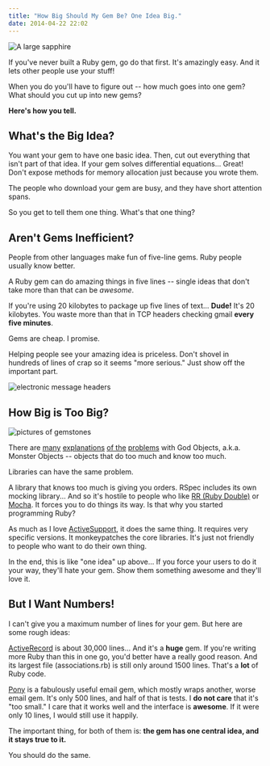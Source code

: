 ```yaml
---
title: "How Big Should My Gem Be? One Idea Big."
date: 2014-04-22 22:02
---
```


<img src="/images/one_idea/sapphire.jpeg#right" alt="A large sapphire" />

If you've never built a Ruby gem, go do that first. It's amazingly
easy. And it lets other people use your stuff!

When you do you'll have to figure out -- how much goes into one gem?
What should you cut up into new gems?

<b>Here's how you tell.</b>

## What's the Big Idea?

You want your gem to have one basic idea. Then, cut out everything
that isn't part of that idea. If your gem solves differential
equations... Great! Don't expose methods for memory allocation just
because you wrote them.

The people who download your gem are busy, and they have short
attention spans.

So you get to tell them one thing. What's that one thing?

## Aren't Gems Inefficient?

People from other languages make fun of five-line gems. Ruby people
usually know better.

A Ruby gem can do amazing things in five lines -- single ideas that
don't take more than that can be <i>awesome</i>.

If you're using 20 kilobytes to package up five lines of text...
<b>Dude!</b> It's 20 kilobytes. You waste more than that in TCP
headers checking gmail <b>every five minutes</b>.

Gems are cheap. I promise.

Helping people see your amazing idea is priceless. Don't shovel in
hundreds of lines of crap so it seems "more serious." Just show off
the important part.

<img src="/images/one_idea/email_headers.jpeg" alt="electronic message headers" />

## How Big is Too Big?

<img src="/images/one_idea/gems_labeled.jpeg#right" alt="pictures of gemstones" />

There are <a href="http://sourcemaking.com/antipatterns/the-blob">many</a>
<a href="http://lostechies.com/chrismissal/2009/05/28/anti-patterns-and-worst-practices-monster-objects/">explanations</a>
<a href="http://en.wikipedia.org/wiki/God_object">of the</a>
<a href="">problems</a> with God Objects,
a.k.a. Monster Objects -- objects that do too much and know too much.

Libraries can have the same problem.

A library that knows too much is giving you orders. RSpec includes
its own mocking library... And so it's hostile to people who like <a
href="http://github.com/rr/rr">RR (Ruby Double)</a> or <a
href="https://github.com/freerange/mocha">Mocha</a>. It forces you to
do things its way. Is that why you started programming Ruby?

As much as I love <a
href="http://guides.rubyonrails.org/active_support_core_extensions.html">ActiveSupport</a>,
it does the same thing. It requires very specific versions. It
monkeypatches the core libraries. It's just not friendly to people who
want to do their own thing.

In the end, this is like "one idea" up above... If you force your
users to do it your way, they'll hate your gem. Show them something
awesome and they'll love it.

## But I Want Numbers!

I can't give you a maximum number of lines for your gem. But here are
some rough ideas:

<a
href="http://api.rubyonrails.org/classes/ActiveRecord/Base.html">ActiveRecord</a>
is about 30,000 lines... And it's a <b>huge</b> gem. If you're
writing more Ruby than this in one go, you'd better have a really good
reason. And its largest file (associations.rb) is still only around
1500 lines. That's a <b>lot</b> of Ruby code.

<a href="https://github.com/benprew/pony">Pony</a> is a fabulously
useful email gem, which mostly wraps another, worse email gem. It's
only 500 lines, and half of that is tests. I <b>do not care</b> that
it's "too small." I care that it works well and the interface is
<b>awesome</b>. If it were only 10 lines, I would still use it
happily.

The important thing, for both of them is: <b>the gem has one central
idea, and it stays true to it.</b>

You should do the same.
